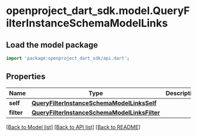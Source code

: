 # openproject_dart_sdk.model.QueryFilterInstanceSchemaModelLinks

## Load the model package
```dart
import 'package:openproject_dart_sdk/api.dart';
```

## Properties
Name | Type | Description | Notes
------------ | ------------- | ------------- | -------------
**self** | [**QueryFilterInstanceSchemaModelLinksSelf**](QueryFilterInstanceSchemaModelLinksSelf.md) |  | 
**filter** | [**QueryFilterInstanceSchemaModelLinksFilter**](QueryFilterInstanceSchemaModelLinksFilter.md) |  | 

[[Back to Model list]](../README.md#documentation-for-models) [[Back to API list]](../README.md#documentation-for-api-endpoints) [[Back to README]](../README.md)


